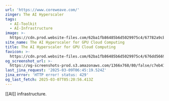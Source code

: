 ```yaml
---
url: 'https://www.coreweave.com/'
zinger: The AI Hyperscaler
tags:
  - AI-Toolkit
  - AI-Infrastructure
image: >-
  https://cdn.prod.website-files.com/62ba1fb86485b6d5029975c4/67782a9cb02bc934fae303cb_coreweave_share_v2.png
site_name: The AI Hyperscaler for GPU Cloud Computing
title: The AI Hyperscaler for GPU Cloud Computing
favicon: >-
  https://cdn.prod.website-files.com/62ba1fb86485b6d5029975c4/676dd5669fb4341cd25ca792_logo_coreweave_solo_32x32.png
og_screenshot_url: >-
  https://og-screenshots-prod.s3.amazonaws.com/1366x768/80/false/c7eb41d312cfb577d1b0790b12777923949dc3da447f8d9df4f5e2a696d53b7f.jpeg
last_jina_request: '2025-03-09T06:45:19.524Z'
jina_error: 'HTTP error! status: 429'
og_last_fetch: 2025-03-07T05:20:56.413Z
---
```


[[AI]] infrastructure. 
